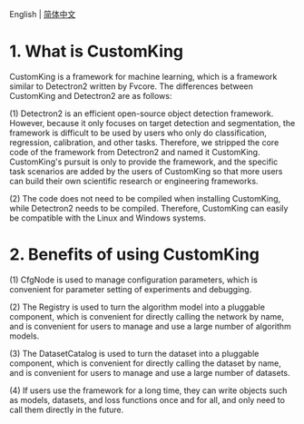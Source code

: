 English | [简体中文](https://github.com/dongdongdong1217/Detectron2-All/blob/main/README_ch.md)

# 1. What is CustomKing
CustomKing is a framework for machine learning, which is a framework similar to Detectron2 written by Fvcore. The differences between CustomKing and Detectron2 are as follows:

(1) Detectron2 is an efficient open-source object detection framework. However, because it only focuses on target detection and segmentation, the framework is difficult to be used by users who only do classification, regression, calibration, and other tasks. Therefore, we stripped the core code of the framework from Detectron2 and named it CustomKing. CustomKing's pursuit is only to provide the framework, and the specific task scenarios are added by the users of CustomKing so that more users can build their own scientific research or engineering frameworks.

(2) The code does not need to be compiled when installing CustomKing, while Detectron2 needs to be compiled. Therefore, CustomKing can easily be compatible with the Linux and Windows systems.

# 2. Benefits of using CustomKing
(1) CfgNode is used to manage configuration parameters, which is convenient for parameter setting of experiments and debugging.

(2) The Registry is used to turn the algorithm model into a pluggable component, which is convenient for directly calling the network by name, and is convenient for users to manage and use a large number of algorithm models.

(3) The DatasetCatalog is used to turn the dataset into a pluggable component, which is convenient for directly calling the dataset by name, and is convenient for users to manage and use a large number of datasets.

(4) If users use the framework for a long time, they can write objects such as models, datasets, and loss functions once and for all, and only need to call them directly in the future.
